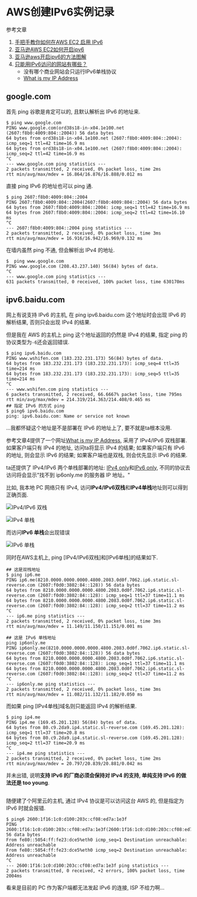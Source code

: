# AWS创建IPv6实例记录

参考文章

1. [手把手教你如何在AWS EC2 启用 IPv6](https://www.jianshu.com/p/131409434cec)
2. [亚马逊AWS EC2如何开启ipv6](https://blog.51cto.com/dellinger/2134119)
3. [亚马逊aws开启ipv6的方法图解](https://www.pcwanjia.com/html/2019/08/244.html)
4. [只能用IPv6访问的网站有哪些？](https://www.zhihu.com/question/396298062)
    - 没有哪个商业网站会只运行IPv6单栈协议
    - [What is my IP Address](http://ip6.me/)

## google.com

首先 ping 谷歌是肯定可以的, 且默认解析出 IPv6 的地址来.

```log
$ ping www.google.com
PING www.google.com(ord38s18-in-x04.1e100.net (2607:f8b0:4009:804::2004)) 56 data bytes
64 bytes from ord38s18-in-x04.1e100.net (2607:f8b0:4009:804::2004): icmp_seq=1 ttl=42 time=16.9 ms
64 bytes from ord38s18-in-x04.1e100.net (2607:f8b0:4009:804::2004): icmp_seq=2 ttl=42 time=16.9 ms
^C
--- www.google.com ping statistics ---
2 packets transmitted, 2 received, 0% packet loss, time 2ms
rtt min/avg/max/mdev = 16.864/16.876/16.888/0.012 ms
```

直接 ping IPv6 的地址也可以 ping 通.

```log
$ ping 2607:f8b0:4009:804::2004
PING 2607:f8b0:4009:804::2004(2607:f8b0:4009:804::2004) 56 data bytes
64 bytes from 2607:f8b0:4009:804::2004: icmp_seq=1 ttl=42 time=16.9 ms
64 bytes from 2607:f8b0:4009:804::2004: icmp_seq=2 ttl=42 time=16.10 ms
^C
--- 2607:f8b0:4009:804::2004 ping statistics ---
2 packets transmitted, 2 received, 0% packet loss, time 3ms
rtt min/avg/max/mdev = 16.916/16.942/16.969/0.132 ms
```

在墙内虽然 ping 不通, 但会解析出 IPv4 的地址.

```log
$  ping www.google.com
PING www.google.com (208.43.237.140) 56(84) bytes of data.
^C
--- www.google.com ping statistics ---
631 packets transmitted, 0 received, 100% packet loss, time 630170ms

```

## ipv6.baidu.com

网上有说支持 IPv6 的主机, 在 ping ipv6.baidu.com 这个地址时会出现 IPv6 的解析结果, 否则只会出现 IPv4 的结果.

但是我在 AWS 的主机上 ping 这个地址返回的仍然是 IPv4 的结果, 指定 ping 的协议类型为`-6`还会返回错误.

```log
$ ping ipv6.baidu.com
PING www.wshifen.com (183.232.231.173) 56(84) bytes of data.
64 bytes from 183.232.231.173 (183.232.231.173): icmp_seq=4 ttl=35 time=214 ms
64 bytes from 183.232.231.173 (183.232.231.173): icmp_seq=5 ttl=35 time=214 ms
^C
--- www.wshifen.com ping statistics ---
6 packets transmitted, 2 received, 66.6667% packet loss, time 795ms
rtt min/avg/max/mdev = 214.319/214.363/214.408/0.465 ms
## 指定 IPv6 的方式 ping
$ ping6 ipv6.baidu.com
ping: ipv6.baidu.com: Name or service not known
```

...我都怀疑这个地址是不是部署在 IPv6 的地址上了, 要不就是ta根本没用.

参考文章4提供了一个网址[What is my IP Address](http://ip6.me/), 采用了 IPv4/IPv6 双栈部署. 如果客户端只有 IPv4 的地址, 访问ta将显示 IPv4 的结果; 如果客户端只有 IPv6 的地址, 则会显示 IPv6 的结果; 如果客户端也是双栈, 则会优先显示 IPv6 的结果.

ta还提供了 IPv4/IPv6 两个单栈部署的地址: [IPv4 only](http://ip4.me/)和[IPv6 only](http://ip6only.me/), 不同的协议去访问将会显示"找不到 ip6only.me 的服务器 IP 地址。"

比如, 我本地 PC 网络只有 IPv4, 访问**IPv4/IPv6双栈**和**IPv4单栈**地址则可以得到正确页面.

![IPv4/IPv6 双栈](https://gitee.com/generals-space/gitimg/raw/master/CAC35831379317C33D74103C8059F257.png)

![IPv4 单栈](https://gitee.com/generals-space/gitimg/raw/master/3A84BC3791FC28E9A04F45EA1396A7A9.png)

而访问**IPv6 单栈**会出现错误

![IPv6 单栈](https://gitee.com/generals-space/gitimg/raw/master/1FF1B63E1144BCA07A9D7641775ECD49.png)

同时在AWS主机上, ping [IPv4/IPv6双栈]和[IPv6单栈]的结果如下.

```log
## 这是双栈地址
$ ping ip6.me
PING ip6.me(8210.0000.0000.0000.4800.2083.0d0f.7062.ip6.static.sl-reverse.com (2607:f0d0:3802:84::128)) 56 data bytes
64 bytes from 8210.0000.0000.0000.4800.2083.0d0f.7062.ip6.static.sl-reverse.com (2607:f0d0:3802:84::128): icmp_seq=1 ttl=37 time=11.1 ms
64 bytes from 8210.0000.0000.0000.4800.2083.0d0f.7062.ip6.static.sl-reverse.com (2607:f0d0:3802:84::128): icmp_seq=2 ttl=37 time=11.2 ms
^C
--- ip6.me ping statistics ---
2 packets transmitted, 2 received, 0% packet loss, time 3ms
rtt min/avg/max/mdev = 11.149/11.150/11.151/0.001 ms

## 这是 IPv6 单栈地址
ping ip6only.me
PING ip6only.me(8210.0000.0000.0000.4800.2083.0d0f.7062.ip6.static.sl-reverse.com (2607:f0d0:3802:84::128)) 56 data bytes
64 bytes from 8210.0000.0000.0000.4800.2083.0d0f.7062.ip6.static.sl-reverse.com (2607:f0d0:3802:84::128): icmp_seq=1 ttl=37 time=11.1 ms
64 bytes from 8210.0000.0000.0000.4800.2083.0d0f.7062.ip6.static.sl-reverse.com (2607:f0d0:3802:84::128): icmp_seq=2 ttl=37 time=11.2 ms
^C
--- ip6only.me ping statistics ---
2 packets transmitted, 2 received, 0% packet loss, time 3ms
rtt min/avg/max/mdev = 11.082/11.132/11.182/0.050 ms
```

而如果 ping [IPv4单栈]域名则只能返回 IPv4 的解析结果.

```
$ ping ip4.me
PING ip4.me (169.45.201.128) 56(84) bytes of data.
64 bytes from 80.c9.2da9.ip4.static.sl-reverse.com (169.45.201.128): icmp_seq=1 ttl=37 time=20.8 ms
64 bytes from 80.c9.2da9.ip4.static.sl-reverse.com (169.45.201.128): icmp_seq=2 ttl=37 time=20.9 ms
^C
--- ip4.me ping statistics ---
2 packets transmitted, 2 received, 0% packet loss, time 2ms
rtt min/avg/max/mdev = 20.797/20.839/20.881/0.042 ms
```

并未出错, 说明**支持 IPv6 的厂商必须会保持对 IPv4 的支持, 单纯支持 IPv6 的做法还是 too young**.

## 

随便建了个阿里云的主机, 通过 IPv4 协议是可以访问这台 AWS 的, 但是指定为 IPv6 时就会报错.

```
$ ping6 2600:1f16:1c0:d100:203c:cf08:ed7a:1e3f
PING 2600:1f16:1c0:d100:203c:cf08:ed7a:1e3f(2600:1f16:1c0:d100:203c:cf08:ed7a:1e3f) 56 data bytes
From fe80::5054:ff:fe23:dce5%eth0 icmp_seq=1 Destination unreachable: Address unreachable
From fe80::5054:ff:fe23:dce5%eth0 icmp_seq=2 Destination unreachable: Address unreachable
^C
--- 2600:1f16:1c0:d100:203c:cf08:ed7a:1e3f ping statistics ---
2 packets transmitted, 0 received, +2 errors, 100% packet loss, time 2004ms
```

看来是目前的 PC 作为客户端都无法发起 IPv6 的连接, ISP 不给力啊...
